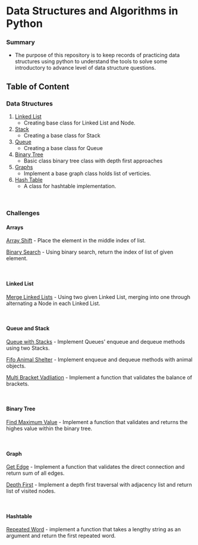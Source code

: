 # Data Structures and Algorithms in Python

### Summary
- The purpose of this repository is to keep records of practicing data structures using python to understand the tools to solve some introductory to advance level of data structure questions.

## Table of Content

### Data Structures
1. [Linked List](data_structures/linked_list/README.md)
    - Creating base class for Linked List and Node.
2. [Stack](data_structures/stack/README.md)
    - Creating a base class for Stack
3. [Queue](data_structures/queue/README.md)
    - Creating a base class for Queue
4. [Binary Tree](data_structures/binary_search_tree/README.md)
    - Basic class binary tree class with depth first approaches
5. [Graphs](data_structures/graph/README.md)
    - Implement a base graph class holds list of verticies.
6. [Hash Table](data_structures/hashtable/README.md)
    - A class for hashtable implementation.

</br>

### Challenges

#### Arrays
[Array Shift](challenges/array_shift/README.md) - Place the element in the middle index of list.

[Binary Search](challenges/array_binary_search/README.md) - Using binary search, return the index of list of given element.

</br>

#### Linked List
[Merge Linked Lists](challenges/ll_merge/README.md) - Using two given Linked List, merging into one through alternating a Node in each Linked List.

</br>

#### Queue and Stack
[Queue with Stacks](challenges/queue_with_stacks/README.md) - Implement Queues' enqueue and dequeue methods using two Stacks.
</br>

[Fifo Animal Shelter](challenges/fifo_animal_shelter/README.md) - Implement enqueue and dequeue methods with animal objects.
</br>

[Multi Bracket Vadliation](challenges/multi_bracket_validation/README.md) - Implement a function that validates the balance of brackets.

</br>

#### Binary Tree
[Find Maximum Value](challenges/maximum_value/README.md) - Implement a function that validates and returns the highes value within the binary tree.

</br>

#### Graph
[Get Edge](challenges/get_edge/README.md) - Implement a function that validates the direct connection and return sum of all edges.

[Depth First](challenges/depth_first_graph/README.md) - Implement a depth first traversal with adjacency list and return list of visited nodes.

</br>

#### Hashtable
[Repeated Word](challenges/repeated_words/README.md) - implement a function that takes a lengthy string as an argument and return the first repeated word.
